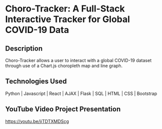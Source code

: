 # Choro-Tracker: A Full-Stack Interactive Tracker for Global COVID-19 Data
## Description
Choro-Tracker allows a user to interact with a global COVID-19 dataset through use of a Chart.js choropleth map and line graph.
## Technologies Used
Python | Javascript | React | AJAX | Flask | SQL | HTML | CSS | Bootstrap
## YouTube Video Project Presentation
https://youtu.be/jiTDTXMDScg
